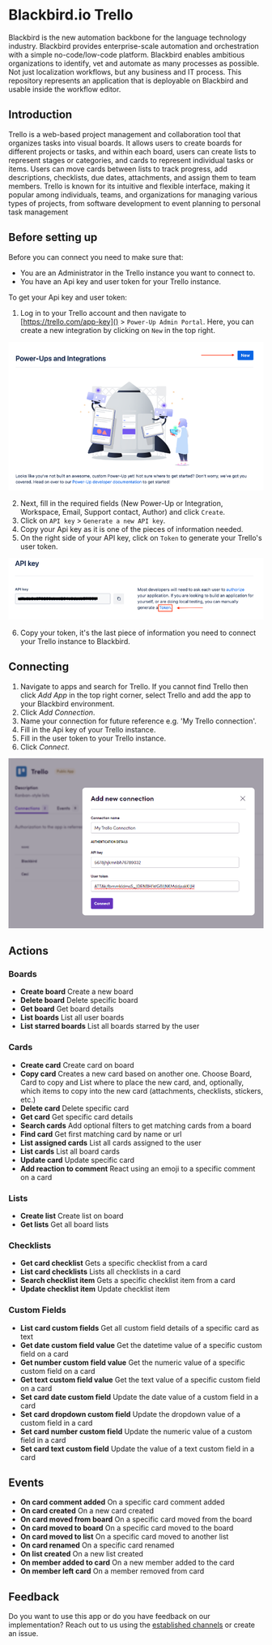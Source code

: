 # Blackbird.io Trello

Blackbird is the new automation backbone for the language technology industry. Blackbird provides enterprise-scale automation and orchestration with a simple no-code/low-code platform. Blackbird enables ambitious organizations to identify, vet and automate as many processes as possible. Not just localization workflows, but any business and IT process. This repository represents an application that is deployable on Blackbird and usable inside the workflow editor.

## Introduction

<!-- begin docs -->

Trello is a web-based project management and collaboration tool that organizes tasks into visual boards. It allows users to create boards for different projects or tasks, and within each board, users can create lists to represent stages or categories, and cards to represent individual tasks or items. Users can move cards between lists to track progress, add descriptions, checklists, due dates, attachments, and assign them to team members. Trello is known for its intuitive and flexible interface, making it popular among individuals, teams, and organizations for managing various types of projects, from software development to event planning to personal task management

## Before setting up

Before you can connect you need to make sure that:

- You are an Administrator in the Trello instance you want to connect to.
- You have an Api key and user token for your Trello instance.

To get your Api key and user token: 

1. Log in to your Trello account and then navigate to [https://trello.com/app-key]() > `Power-Up Admin Portal`. Here, you can create a new integration by clicking on `New` in the top right.

![Trello_Integrations](image/README/Trello_Integrations_1.png)

2. Next, fill in the required fields (New Power-Up or Integration, Workspace, Email, Support contact, Author) and click `Create`. 
3. Click on `API key` > `Generate a new API key`. 
4. Copy your Api key as it is one of the pieces of information needed. 
5. On the right side of your API key, click on `Token` to generate your Trello's user token.

![Trello Token Generation](image/README/Trello_Token_2.png)

6. Copy your token, it's the last piece of information you need to connect your Trello instance to Blackbird.

## Connecting

1. Navigate to apps and search for Trello. If you cannot find Trello then click _Add App_ in the top right corner, select Trello and add the app to your Blackbird environment.
2. Click _Add Connection_.
3. Name your connection for future reference e.g. 'My Trello connection'.
4. Fill in the Api key of your Trello instance.
5. Fill in the user token to your Trello instance.
6. Click _Connect_.

![Adding a connection](image/README/Trello_Connection_3.png)

## Actions

### Boards

- **Create board** Create a new board
- **Delete board** Delete specific board
- **Get board** Get board details
- **List boards** List all user boards
- **List starred boards** List all boards starred by the user

### Cards

- **Create card** Create card on board
- **Copy card** Creates a new card based on another one. Choose Board, Card to copy and List where to place the new card, and, optionally, which items to copy into the new card (attachments, checklists, stickers, etc.)
- **Delete card** Delete specific card
- **Get card** Get specific card details
- **Search cards** Add optional filters to get matching cards from a board
- **Find card** Get first matching card by name or url
- **List assigned cards** List all cards assigned to the user
- **List cards** List all board cards
- **Update card** Update specific card
- **Add reaction to comment** React using an emoji to a specific comment on a card

### Lists

- **Create list** Create list on board
- **Get lists** Get all board lists

### Checklists

- **Get card checklist**  Gets a specific checklist from a card
- **List card checklists**  Lists all checklists in a card
- **Search checklist item**  Gets a specific checklist item from a card
- **Update checklist item**  Update checklist item

### Custom Fields

- **List card custom fields** Get all custom field details of a specific card as text
- **Get date custom field value** Get the datetime value of a specific custom field on a card
- **Get number custom field value** Get the numeric value of a specific custom field on a card
- **Get text custom field value** Get the text value of a specific custom field on a card
- **Set card date custom field** Update the date value of a custom field in a card
- **Set card dropdown custom field** Update the dropdown value of a custom field in a card
- **Set card number custom field** Update the numeric value of a custom field in a card
- **Set card text custom field** Update the value of a text custom field in a card

## Events

- **On card comment added** On a specific card comment added
- **On card created** On a new card created
- **On card moved from board** On a specific card moved from the board
- **On card moved to board** On a specific card moved to the board
- **On card moved to list** On a specific card moved to another list
- **On card renamed** On a specific card renamed
- **On list created** On a new list created
- **On member added to card** On a new member added to the card
- **On member left card** On a member removed from card

## Feedback

Do you want to use this app or do you have feedback on our implementation? Reach out to us using the [established channels](https://www.blackbird.io/) or create an issue.

<!-- end docs -->
